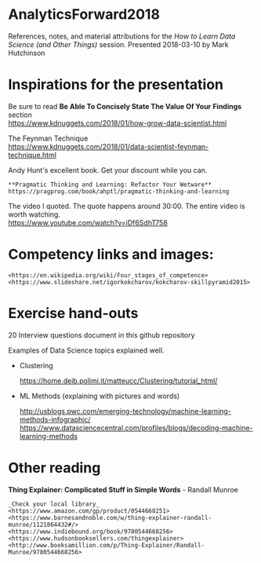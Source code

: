 # AnalyticsForward2018
References, notes, and material attributions for the *How to Learn Data Science (and Other Things)* session.
Presented 2018-03-10 by Mark Hutchinson

# Inspirations for the presentation
Be sure to read **Be Able To Concisely State The Value Of Your Findings** section  
    <https://www.kdnuggets.com/2018/01/how-grow-data-scientist.html>

The Feynman Technique  
    <https://www.kdnuggets.com/2018/01/data-scientist-feynman-technique.html>

Andy Hunt's excellent book. Get your discount while you can.  

    **Pragmatic Thinking and Learning: Refactor Your Wetware**  
    https://pragprog.com/book/ahptl/pragmatic-thinking-and-learning

The video I quoted.  The quote happens around 30:00.  The entire video is worth watching.  
    <https://www.youtube.com/watch?v=iDf6SdhT758>

# Competency links and images:  

    <https://en.wikipedia.org/wiki/Four_stages_of_competence>  
    <https://www.slideshare.net/igorkokcharov/kokcharov-skillpyramid2015>

# Exercise hand-outs
20 Interview questions document in this github repository


Examples of Data Science topics explained well.
* Clustering  

  <https://home.deib.polimi.it/matteucc/Clustering/tutorial_html/>  
* ML Methods (explaining with pictures and words)  

  <http://usblogs.pwc.com/emerging-technology/machine-learning-methods-infographic/>  
  <https://www.datasciencecentral.com/profiles/blogs/decoding-machine-learning-methods>
    
# Other reading
**Thing Explainer: Complicated Stuff in Simple Words** - Randall Munroe  

    _Check your local library_  
    <https://www.amazon.com/gp/product/0544668251>  
    <https://www.barnesandnoble.com/w/thing-explainer-randall-munroe/1121864432#/>  
    <https://www.indiebound.org/book/9780544668256>  
    <https://www.hudsonbooksellers.com/thingexplainer>
    <http://www.booksamillion.com/p/Thing-Explainer/Randall-Munroe/9780544668256>

